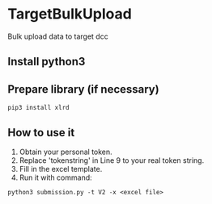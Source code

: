 # TargetBulkUpload
Bulk upload data to target dcc

## Install python3

## Prepare library (if necessary)
```
pip3 install xlrd
```

## How to use it
1. Obtain your personal token.
2. Replace 'tokenstring' in Line 9 to your real token string.
3. Fill in the excel template.
4. Run it with command:
```
python3 submission.py -t V2 -x <excel file>
```
